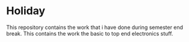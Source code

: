 # Holiday
This repository contains the work that i have done during semester end break. This contains the work the basic to top end electronics stuff.
